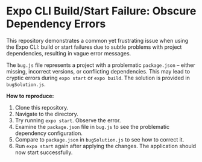 # Expo CLI Build/Start Failure: Obscure Dependency Errors

This repository demonstrates a common yet frustrating issue when using the Expo CLI: build or start failures due to subtle problems with project dependencies, resulting in vague error messages.

The `bug.js` file represents a project with a problematic `package.json` – either missing, incorrect versions, or conflicting dependencies. This may lead to cryptic errors during `expo start` or `expo build`.  The solution is provided in `bugSolution.js`.

**How to reproduce:**
1. Clone this repository.
2. Navigate to the directory.
3. Try running `expo start`. Observe the error.
4. Examine the `package.json` file in `bug.js` to see the problematic dependency configuration. 
5. Compare to `package.json` in `bugSolution.js` to see how to correct it.
6. Run `expo start` again after applying the changes.  The application should now start successfully.
